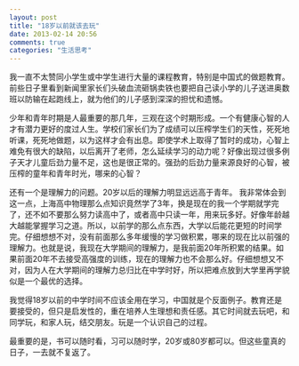 ```yaml
---
layout: post
title: "18岁以前就该去玩"
date: 2013-02-14 20:56
comments: true
categories: "生活思考"
---
```


我一直不太赞同小学生或中学生进行大量的课程教育，特别是中国式的做题教育。前些日子里看到新闻里家长们头破血流砸锅卖铁也要把自己读小学的儿子送进奥数班以防输在起跑线上，就为他们的儿子感到深深的担忧和遗憾。

<!-- more -->
少年和青年时期是人最重要的那几年，三观在这个时期形成。一个有健康心智的人才有潜力更好的度过人生。学校们家长们为了成绩可以压榨学生们的天性，死死地听课，死死地做题，以为这样才会有出息。即使学术上取得了暂时的成功，心智上难免有很大的缺陷，以后离开了老师，怎么延续学习的动力呢？好像出现过很多例子天才儿童后劲力量不足，这也是很正常的。强劲的后劲力量来源良好的心智，被压榨的童年和青年时光，哪来的心智？

还有一个是理解力的问题。20岁以后的理解力明显远远高于青年。
我非常体会到这一点，上海高中物理那么点知识竟然学了3年，换是现在的我一个学期就学完了，还不如不要那么努力读高中了，或者高中只读一年，用来玩多好。好像年龄越大越能掌握学习之道。所以，以前学的那么点东西，大学以后能花更短的时间学完。仔细想想不对，没有前面那么多年缓慢的学习做积累，哪来的现在比以前强的理解力。也就是说，我现在大学期间的理解力，是我前面20年所积累的结果。如果前面20年不去接受高强度的训练，现在的理解力也不会那么好。仔细想想又不对，因为人在大学期间的理解力总归比在中学时好，所以把难点放到大学里再学貌似是一个最优的选择。

我觉得18岁以前的中学时间不应该全用在学习，中国就是个反面例子。教育还是要接受的，但只是启发性的，重在培养人生理想和责任感。其它时间就去玩吧，和同学玩，和家人玩，结交朋友。玩是一个认识自己的过程。

最重要的是，书可以随时看，习可以随时学，20岁或80岁都可以。但这些童真的日子，一去就不复返了。
